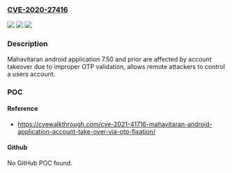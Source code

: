 ### [CVE-2020-27416](https://cve.mitre.org/cgi-bin/cvename.cgi?name=CVE-2020-27416)
![](https://img.shields.io/static/v1?label=Product&message=n%2Fa&color=blue)
![](https://img.shields.io/static/v1?label=Version&message=n%2Fa&color=blue)
![](https://img.shields.io/static/v1?label=Vulnerability&message=n%2Fa&color=brighgreen)

### Description

Mahavitaran android application 7.50 and prior are affected by account takeover due to improper OTP validation, allows remote attackers to control a users account.

### POC

#### Reference
- https://cvewalkthrough.com/cve-2021-41716-mahavitaran-android-application-account-take-over-via-otp-fixation/

#### Github
No GitHub POC found.

